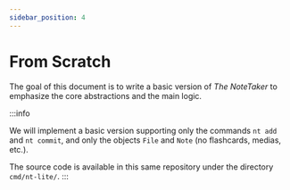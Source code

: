 ```yaml
---
sidebar_position: 4
---
```


# From Scratch

The goal of this document is to write a basic version of _The NoteTaker_ to emphasize the core abstractions and the main logic.

:::info

We will implement a basic version supporting only the commands `nt add` and `nt commit`, and only the objects `File` and `Note` (no flashcards, medias, etc.).

The source code is available in this same repository under the directory `cmd/nt-lite/`.
:::
